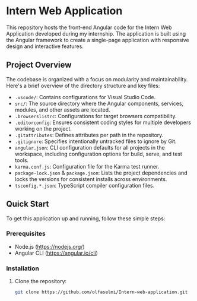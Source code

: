 # Intern Web Application

This repository hosts the front-end Angular code for the Intern Web Application developed during my internship. The application is built using the Angular framework to create a single-page application with responsive design and interactive features.

## Project Overview

The codebase is organized with a focus on modularity and maintainability. Here's a brief overview of the directory structure and key files:

- `.vscode/`: Contains configurations for Visual Studio Code.
- `src/`: The source directory where the Angular components, services, modules, and other assets are located.
- `.browserslistrc`: Configurations for target browsers compatibility.
- `.editorconfig`: Ensures consistent coding styles for multiple developers working on the project.
- `.gitattributes`: Defines attributes per path in the repository.
- `.gitignore`: Specifies intentionally untracked files to ignore by Git.
- `angular.json`: CLI configuration defaults for all projects in the workspace, including configuration options for build, serve, and test tools.
- `karma.conf.js`: Configuration file for the Karma test runner.
- `package-lock.json` & `package.json`: Lists the project dependencies and locks the versions for consistent installs across environments.
- `tsconfig.*.json`: TypeScript compiler configuration files.

## Quick Start

To get this application up and running, follow these simple steps:

### Prerequisites

- Node.js (https://nodejs.org/)
- Angular CLI (https://angular.io/cli)

### Installation

1. Clone the repository:
   ```bash
   git clone https://github.com/olfaselmi/Intern-web-application.git
